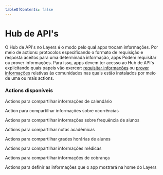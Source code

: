 ```yaml
---
tableOfContents: false
---
```

# Hub de API's

O Hub de API's no Layers é o modo pelo qual apps trocam informações. Por meio de actions: protocolos especificando o formato de requisição e resposta aceitos para uma determinada informação, apps Podem requisitar ou prover informações. Para isso, apps devem ter acesso ao Hub de API's explicitando quais papeis vão exercer: [requisitar informações](link) ou [prover informações](link) relativas às comunidades nas quais estão instalados por meio de uma ou mais actions.

### Actions disponíveis

<docs-cards>
  <docs-card header="Calendário" href="/docs/guides/apihub/dados-calendario" icon="/docs/assets/icons/guide-installation-icon.svg" hover-icon="/docs/assets/icons/guide-installation-icon-hover.svg">
    <p>Actions para compartilhar informações de calendário</p>
  </docs-card>

  <docs-card header="Ocorrências" href="/docs/guides/apihub/dados-ocorrencia" icon="/docs/assets/icons/guide-components-icon.svg" hover-icon="/docs/assets/icons/guide-components-icon-hover.svg">
    <p>Action para compartilhar informações sobre ocorrências</p>
  </docs-card>

  <docs-card header="Frequência" href="/docs/guides/apihub/dados-frequencia" icon="/docs/assets/icons/guide-theming-icon.svg" hover-icon="/docs/assets/icons/guide-theming-icon-hover.svg">
    <p>Actions para compartilhar informações sobre frequência de alunos</p>
  </docs-card>

  <docs-card header="Notas" href="/docs/guides/apihub/dados-notas" icon="/docs/assets/icons/guide-theming-icon.svg" hover-icon="/docs/assets/icons/guide-theming-icon-hover.svg">
    <p>Actions para compartilhar notas acadêmicas</p>
  </docs-card>

  <docs-card header="Grade Horária" href="/docs/guides/apihub/dados-grade-horaria" icon="/docs/assets/icons/guide-theming-icon.svg" hover-icon="/docs/assets/icons/guide-theming-icon-hover.svg">
    <p>Actions para compartilhar grades horárias de alunos</p>
  </docs-card>

  <docs-card header="Ficha médica" href="/docs/guides/apihub/dados-ficha-medica" icon="/docs/assets/icons/guide-theming-icon.svg" hover-icon="/docs/assets/icons/guide-theming-icon-hover.svg">
    <p>Actions para compartilhar informações médicas</p>
  </docs-card>

  <docs-card header="Cobranças" href="/docs/guides/apihub/dados-cobrancas" icon="/docs/assets/icons/guide-theming-icon.svg" hover-icon="/docs/assets/icons/guide-theming-icon-hover.svg">
    <p>Actions para compartilhar informações de cobrança</p>
  </docs-card>

  <docs-card header="Informações da Home" href="/docs/guides/apihub/dados-home" icon="/docs/assets/icons/guide-theming-icon.svg" hover-icon="/docs/assets/icons/guide-theming-icon-hover.svg">
    <p>Actions para definir as informações que o app mostrará na home do Layers</p>
  </docs-card>
</docs-cards>